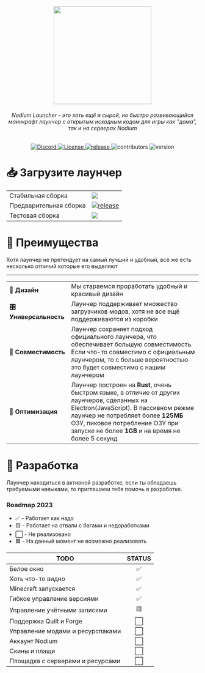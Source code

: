 <div align=center><img src='https://user-images.githubusercontent.com/81296950/204894588-25bb2b9e-0d44-4668-9014-d7833fd6a148.png' width=256></img></div>
<h6 align=center>Nodium Launcher - это хоть ещё и сырой, но быстро развивающийся маинкрафт лаунчер с открытым исходным кодом для игры как "дома", так и на серверах Nodium</h1>

<div align=center>
  <a href="https://discord.gg/75uYTryUu8">
    <img src="https://img.shields.io/discord/908053913540919307?label=discord" alt="Discord">
  </a>
  <a href="https://opensource.org/licenses/GPL-3.0">
    <img src="https://img.shields.io/github/license/NodiumMC/launcher" alt="License">
  </a>
  <a href="https://github.com/NodiumMC/launcher/releases/latest">
    <img src="https://img.shields.io/github/v/release/NodiumMC/launcher?color=blue&include_prereleases" alt="release">
  </a>
  <img src="https://img.shields.io/github/contributors/NodiumMC/launcher?color=cyan" alt="contributors" />
  <img src="https://img.shields.io/github/package-json/v/NodiumMC/launcher?color=0484ff" alt="version" />
</div>

<h1>📥 Загрузите лаунчер</h1>

| | |
|-|-|
|Стабильная сборка|<a><img src="https://img.shields.io/github/v/release/NodiumMC/launcher?color=blue"></a>|
|Предварительная сборка|<a href="https://github.com/NodiumMC/launcher/releases/latest"><img src="https://img.shields.io/github/v/release/NodiumMC/launcher?color=blue&include_prereleases" alt="release"></a>|
|Тестовая сборка|<a href="https://discord.gg/75uYTryUu8"><img src="https://img.shields.io/github/package-json/v/NodiumMC/launcher?color=0484ff&label=Only%20In%20Discord" /></a>|

<h1>🌟 Преимущества</h1>
Хотя лаунчер не претендует на самый лучший и удобный, всё же есть несколько отличий которые его выделяют
<hr/>

| | |
|-|-|
|**🎨 Дизайн** | Мы стараемся проработать удобный и красивый дизайн |
|**🎛 Универсальность** | Лаунчер поддерживает множество загрузчиков модов, хотя не все ещё поддерживаются из коробки |
|**🔌 Совместимость** | Лаунчер сохраняет подход официального лаунчера, что обеспечивает большую совместимость. Если что-то совместимо с официальным  лаунчером, то с больше вероятностью это будет совместимо с нашим лаунчером |
|**🚀 Оптимизация** | Лаунчер построен на **Rust**, очень быстром языке, в отличие от других лаунчеров, сделанных на Electron(JavaScript). В пассивном режме лаунчер не потребляет более **125МБ** ОЗУ, пиковое потребление ОЗУ при запуске не более **1GB** и на время не более 5 секунд |

<h1>🚧 Разработка</h1>
Лаунчер находиться в активной разработке, если ты обладаешь требуемыми навыками, то приглашаем тебя помочь в разработке. 

### Roadmap 2023
* ✅ - Работает как надо
* 🟨 - Работает на отвали с багами и недоработками
* ⬜ - Не реализовано
* 🟥 - На данный момент не возможно реализовать

|TODO|STATUS|
|-|:-:|
|Белое окно|✅|
|Хоть что-то видно|✅|
|Minecraft запускается|✅|
|Гибкое управление версиями|✅|
|Управление учётными записями|🟨|
|Поддержка Quilt и Forge|⬜|
|Управление модами и ресурспаками|⬜|
|Аккаунт Nodium|⬜|
|Скины и плащи|⬜|
|Площадка с серверами и ресурсами|⬜|
